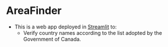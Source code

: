 # AreaFinder

- This is a web app deployed in [Streamlit](https://areafinder.streamlit.app/) to:
  - Verify country names according to the list adopted by the Government of Canada.
 
  
